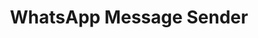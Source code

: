 ---
title: WhatsApp Message Sender
type: Desktop App
desc: 📱 WhatsApp Messagem Sender, created with Electron, React.js and Puppeteer.
tech: HTML, CSS, Sass, React.js, Node.js, Puppeteer and Electron.
extra: true
extraInfo: "The download link is in the GitHub repository"
codeLink: https://github.com/luizfverissimo/whatsapp-message-sender
link: https://github.com/luizfverissimo/whatsapp-message-sender
coverImg: /img/whats/1.png
images:
  - /img/whats/1.png
  - /img/whats/2.png
  - /img/whats/3.png
---